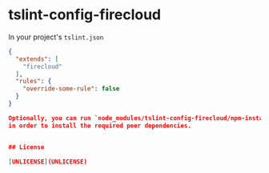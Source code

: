 # tslint-config-firecloud

In your project's `tslint.json`

```json
{
  "extends": [
    "firecloud"
  ],
  "rules": {
    "override-some-rule": false
  }
}

Optionally, you can run `node_modules/tslint-config-firecloud/npm-install-peer-dependencies`
in order to install the required peer dependencies.


## License

[UNLICENSE](UNLICENSE)
